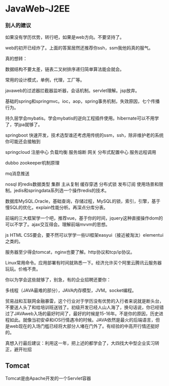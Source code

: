 # JavaWeb-J2EE

### 别人的建议

如果没有学历优势，转行吧，如果是web方向。不要坚持了。

web的初开已经炸了。上面的答案居然还推荐你ssh，ssm我他妈真的服气。

真的想转：

数据结构不要太差，链表二叉树排序递归简单算法能会就会。

常用的设计模式，单例，代理，工厂等。

javaweb的过滤器拦截器监听器，会话机制。servlet理解。jsp放弃。

基础的spring和springmvc。ioc，aop，spring事务机制，失效原因，七个传播行为。

持久层学会mybatis。学会mybatis的逆向工程插件使用。hibernate可以不用学了，学jpa就够了。

springboot 快速开发，技术选型谁还考虑用传统的ssm，ssh，除非维护老的系统你可能还会接触到

springcloud 注册中心 负载均衡 服务熔断 网关 分布式配置中心 服务远程调用

dubbo zookeeper机制原理

mq消息推送

nosql 的redis数据类型 集群 主从复制 缓存穿透 分布式锁 发布订阅 使用场景和限制。jedis和springdata系列选一个操作redis的技术。

数据库MySQL.Oracle，基础查询，存储过程，MySQL的锁，索引，引擎，基于慢SQL的优化，explain性能分析。再深点分库分表。

前端的三大框架学一个吧，推荐vue，基于你的时间，jquery这种直接操作dom的可以不学了。ajax交互得会。理解前端mvvm的思想。

js HTML CSS要会，要不然可以学学一些UI框架easyui（接近被淘汰）elementui之类的。

服务器至少得会tomcat，nginx也要了解。http协议和tcp/ip协议。

Linux常用命令。应用部署有时间就熟悉一下。经济允许买个阿里云腾讯云服务器玩玩。价格不贵。

你以为学会这些就够了，别急，有的企业招聘还要你：

多线程（JAVA最难的部分），JAVA内存模型，JVM。socket编程。

贸易战和互联网金融暴雷，这个行业对于学历没有优势的入行者来说就是断头台，不要送人头了和给培训班送钱了。初级开发已经人山人海了，换句话说，你已经错过了JAVAweb入场的最好时间了，最好的时候是15-16年。不是你的原因，历史进程如此。就像当初安卓和iOS行情遇冷的时候。JAVA依然是最火的后端语言，但是web现在的入场门槛已经将大部分人堵在门外了。有经验的中高开行情还挺好的。

真想入行最后建议：利用这一年，把上述的都学会了，大四找大中型企业实习转正，避开社招



## Tomcat

Tomcat是由Apache开发的一个Servlet容器